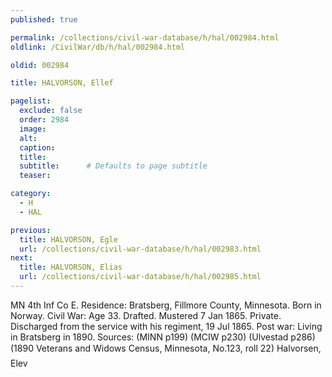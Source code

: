 ```yaml
---
published: true

permalink: /collections/civil-war-database/h/hal/002984.html
oldlink: /CivilWar/db/h/hal/002984.html

oldid: 002984

title: HALVORSON, Ellef

pagelist:
  exclude: false
  order: 2984
  image: 
  alt:
  caption:
  title:
  subtitle:      # Defaults to page subtitle
  teaser:

category: 
  - H 
  - HAL

previous:
  title: HALVORSON, Egle
  url: /collections/civil-war-database/h/hal/002983.html  
next:
  title: HALVORSON, Elias
  url: /collections/civil-war-database/h/hal/002985.html   
---
```

MN 4th Inf Co E. Residence: Bratsberg, Fillmore County, Minnesota. Born in Norway. Civil War: Age 33. Drafted. Mustered 7 Jan 1865. Private. Discharged from the service with his regiment, 19 Jul 1865. Post war: Living in Bratsberg in 1890. Sources: (MINN p199) (MCIW p230) (Ulvestad p286) (1890 Veterans and Widows Census, Minnesota, No.123, roll 22) &#147;Halvorsen, Elev&#148;